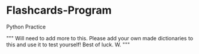# Flashcards-Program
Python Practice

""" Will need to add more to this. Please add your own made dictionaries to this and use it to test yourself!
    Best of luck.
    W.
"""    
